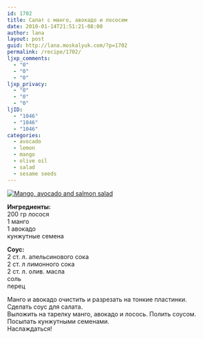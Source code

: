 ```yaml
---
id: 1702
title: Салат с манго, авокадо и лососем
date: 2010-01-14T21:51:21-08:00
author: lana
layout: post
guid: http://lana.moskalyuk.com/?p=1702
permalink: /recipe/1702/
ljxp_comments:
  - "0"
  - "0"
  - "0"
ljxp_privacy:
  - "0"
  - "0"
  - "0"
ljID:
  - "1046"
  - "1046"
  - "1046"
categories:
  - avocado
  - lemon
  - mango
  - olive oil
  - salad
  - sesame seeds
---
```

<a class="flickr-image alignnone" title="Mango, avocado and salmon salad" href="http://www.flickr.com/photos/67405678@N00/4275204433/" target="_blank"><img src="http://farm5.static.flickr.com/4051/4275204433_6e7566b0f1.jpg" alt="Mango, avocado and salmon salad" /></a>

**Ингредиенты:**  
200 гр лосося  
1 манго  
1 авокадо  
кунжутные семена

**Соус:**  
2 ст. л. апельсинового сока  
2 ст. л лимонного сока  
2 ст. л. олив. масла  
соль  
перец

Манго и авокадо очистить и разрезать на тонкие пластинки.  
Сделать соус для салата.  
Выложить на тарелку манго, авокадо и лосось. Полить соусом. Посыпать кунжутными семенами.  
Наслаждаться!